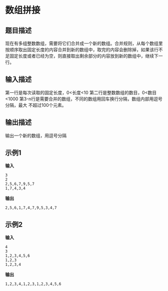 # 数组拼接

## 题目描述

现在有多组整数数组，需要将它们合并成一个新的数组。合并规则，从每个数组里按顺序取出固定长度的内容合并到新的数组中，取完的内容会删除掉，如果该行不足固定长度或者已经为空，则直接取出剩余部分的内容放到新的数组中，继续下一行。

## 输入描述

第一行是每次读取的固定长度，0<长度<10
第二行是整数数组的数目，0<数目<1000
第3-n行是需要合并的数组，不同的数组用回车换行分隔，数组内部用逗号分隔，最大
不超过100个元素。

## 输出描述

输出一个新的数组，用逗号分隔

## 示例1
**输入**
```
3
2
2,5,6,7,9,5,7
1,7,4,3,4
```
**输出**
```
2,5,6,1,7,4,7,9,5,3,4,7
```

## 示例2
**输入**
```
4
3
1,2,3,4,5,6
1,2,3
1,2,3,4
```
**输出**
```
1,2,3,4,1,2,3,1,2,3,4,5,6
```